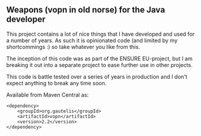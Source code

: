 ## Weapons (vopn in old norse) for the Java developer

This project contains a lot of nice things that I have developed and
used for a number of years. As such it is opinionated code (and
limited by my shortcommings :) so take whatever you like from this.

The inception of this code was as part of the ENSURE EU-project, but I
am breaking it out into a separate project to ease further use in
other projects.

This code is battle tested over a series of years in production and I
don't expect anything to break any time soon.

Available from Maven Central as:
```
<dependency>
    <groupId>org.gautelis</groupId>
    <artifactId>vopn</artifactId>
    <version>2.2</version>
</dependency>

```
